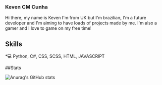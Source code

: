 ### Keven CM Cunha

Hi there, my name is Keven I'm from UK but I'm brazilian, I'm a future developer and I'm aiming to have loads of projects made by me. I'm also a gamer and I love to game on my free time!

## Skills
*💻 Python, C#, CSS, SCSS, HTML, JAVASCRIPT

##Stats

![Anurag's GitHub stats](https://github-readme-stats.vercel.app/api?username=kauaw19&theme=dark&show_icons=true)
